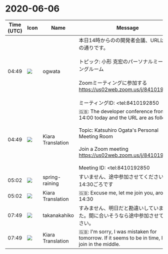 # 2020-06-06

|Time (UTC)|Icon|Name|Message|
|---|---|---|---|
|04:49|![](https://avatars.slack-edge.com/2019-11-22/845042642576_070441337abaca9fb7b3_72.png)|ogwata|本日14時からのの開発者会議、URLは下記の通りです。<br><br>トピック: 小形 克宏のパーソナルミーティングルーム<br><br>Zoomミーティングに参加する<br><https://us02web.zoom.us/j/8410192850><br><br>ミーティングID: <tel:8410192850|841 019 2850><br><br>どうかご参加ください！<br><blockquote>[no preview available]</blockquote>|
|04:49|![](https://avatars.slack-edge.com/2019-08-21/732685848020_f3f20736795184660348_72.png)|Kiara Translation|🇬🇧: The developer conference from 14:00 today and the URL are as follows.<br><br>Topic: Katsuhiro Ogata's Personal Meeting Room<br><br>Join a Zoom meeting<br><https://us02web.zoom.us/j/8410192850><br><br>Meeting ID: <tel:8410192850|841 019 2850><br><br>Please join us!|
|05:02|![](https://secure.gravatar.com/avatar/1ac180f0868137292905c311b5fff781.jpg?s=72&d=https%3A%2F%2Fa.slack-edge.com%2Fdf10d%2Fimg%2Favatars%2Fava_0021-72.png)|spring-raining|すいません、途中参加させてください、14:30ごろです|
|05:02|![](https://avatars.slack-edge.com/2019-08-21/732685848020_f3f20736795184660348_72.png)|Kiara Translation|🇬🇧: Excuse me, let me join you, around 14:30|
|07:49|![](https://secure.gravatar.com/avatar/0479057e04d0dbef40692b5f171f60e4.jpg?s=72&d=https%3A%2F%2Fa.slack-edge.com%2Fdf10d%2Fimg%2Favatars%2Fava_0015-72.png)|takanakahiko|すみません、明日だと勘違いしていました。間に合いそうなら途中参加させてください。|
|07:49|![](https://avatars.slack-edge.com/2019-08-21/732685848020_f3f20736795184660348_72.png)|Kiara Translation|🇬🇧: I'm sorry, I was mistaken for tomorrow. If it seems to be in time, let's join in the middle.|
